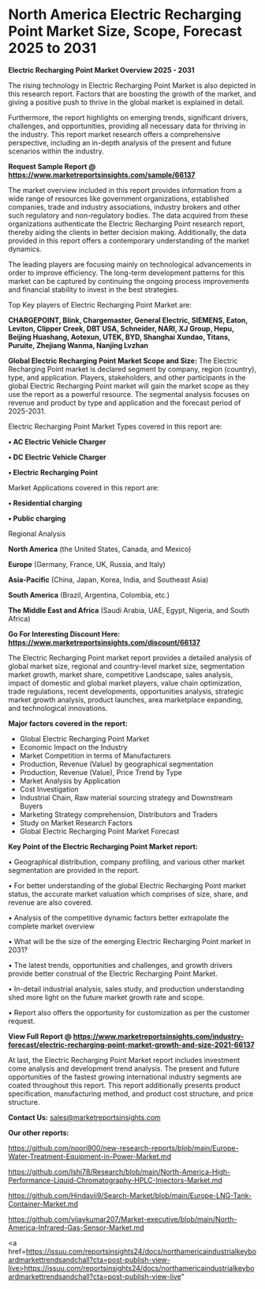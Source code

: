 # North America Electric Recharging Point Market Size, Scope, Forecast 2025 to 2031

<Strong> Electric Recharging Point Market Overview 2025 - 2031</strong>

The rising technology in Electric Recharging Point Market is also depicted in this research report. Factors that are boosting the growth of the market, and giving a positive push to thrive in the global market is explained in detail.

Furthermore, the report highlights on emerging trends, significant drivers, challenges, and opportunities, providing all necessary data for thriving in the industry. This report market research offers a comprehensive perspective, including an in-depth analysis of the present and future scenarios within the industry.

<strong>Request Sample Report @ <a href=https://www.marketreportsinsights.com/sample/66137>https://www.marketreportsinsights.com/sample/66137</a></strong>

The market overview included in this report provides information from a wide range of resources like government organizations, established companies, trade and industry associations, industry brokers and other such regulatory and non-regulatory bodies. The data acquired from these organizations authenticate the Electric Recharging Point research report, thereby aiding the clients in better decision making. Additionally, the data provided in this report offers a contemporary understanding of the market dynamics.

The leading players are focusing mainly on technological advancements in order to improve efficiency. The long-term development patterns for this market can be captured by continuing the ongoing process improvements and financial stability to invest in the best strategies.

Top Key players of Electric Recharging Point Market are:

<strong>CHARGEPOINT, Blink, Chargemaster, General Electric, SIEMENS, Eaton, Leviton, Clipper Creek, DBT USA, Schneider, NARI, XJ Group, Hepu, Beijing Huashang, Aotexun, UTEK, BYD, Shanghai Xundao, Titans, Puruite, Zhejiang Wanma, Nanjing Lvzhan</strong>

<strong><b>Global Electric Recharging Point Market Scope and Size:</b></strong>
The Electric Recharging Point market is declared segment by company, region (country), type, and application. Players, stakeholders, and other participants in the global Electric Recharging Point market will gain the market scope as they use the report as a powerful resource. The segmental analysis focuses on revenue and product by type and application and the forecast period of 2025-2031.

Electric Recharging Point Market Types covered in this report are:

<strong>• AC Electric Vehicle Charger

• DC Electric Vehicle Charger

• Electric Recharging Point</strong>

Market Applications covered in this report are:

<strong>• Residential charging

• Public charging</strong> 

Regional Analysis

<strong>North America</strong> (the United States, Canada, and Mexico)

<strong>Europe</strong> (Germany, France, UK, Russia, and Italy)

<strong>Asia-Pacific</strong> (China, Japan, Korea, India, and Southeast Asia)

<strong>South America</strong> (Brazil, Argentina, Colombia, etc.)

<strong>The Middle East and Africa</strong> (Saudi Arabia, UAE, Egypt, Nigeria, and South Africa)

<strong>Go For Interesting Discount Here: <a href=https://www.marketreportsinsights.com/discount/66137>https://www.marketreportsinsights.com/discount/66137</a></strong>

The Electric Recharging Point market report provides a detailed analysis of global market size, regional and country-level market size, segmentation market growth, market share, competitive Landscape, sales analysis, impact of domestic and global market players, value chain optimization, trade regulations, recent developments, opportunities analysis, strategic market growth analysis, product launches, area marketplace expanding, and technological innovations.

<strong><b>Major factors covered in the report:</b></strong>
<ul>
  <li>Global Electric Recharging Point Market </li>
  <li>Economic Impact on the Industry</li>
  <li>Market Competition in terms of Manufacturers</li>
  <li>Production, Revenue (Value) by geographical segmentation</li>
  <li>Production, Revenue (Value), Price Trend by Type</li>
  <li>Market Analysis by Application</li>
  <li>Cost Investigation</li>
  <li>Industrial Chain, Raw material sourcing strategy and Downstream Buyers</li>
  <li>Marketing Strategy comprehension, Distributors and Traders</li>
  <li>Study on Market Research Factors</li>
  <li>Global Electric Recharging Point Market Forecast</li>
</ul>

<strong><b>Key Point of the Electric Recharging Point Market report:</b></strong>

• Geographical distribution, company profiling, and various other market segmentation are provided in the report.

• For better understanding of the global Electric Recharging Point market status, the accurate market valuation which comprises of size, share, and revenue are also covered.

• Analysis of the competitive dynamic factors better extrapolate the complete market overview

• What will be the size of the emerging Electric Recharging Point market in 2031?

• The latest trends, opportunities and challenges, and growth drivers provide better construal of the Electric Recharging Point Market.

• In-detail industrial analysis, sales study, and production understanding shed more light on the future market growth rate and scope.

• Report also offers the opportunity for customization as per the customer request.

<strong><b>View Full Report @ <a href=https://www.marketreportsinsights.com/industry-forecast/electric-recharging-point-market-growth-and-size-2021-66137>https://www.marketreportsinsights.com/industry-forecast/electric-recharging-point-market-growth-and-size-2021-66137</a></b></strong>


At last, the Electric Recharging Point Market report includes investment come analysis and development trend analysis. The present and future opportunities of the fastest growing international industry segments are coated throughout this report. This report additionally presents product specification, manufacturing method, and product cost structure, and price structure.

<strong>Contact Us:</strong>
sales@marketreportsinsights.com

<strong>Our other reports:</strong>

<a href=https://github.com/noori900/new-research-reports/blob/main/Europe-Water-Treatment-Equipment-in-Power-Market.md>https://github.com/noori900/new-research-reports/blob/main/Europe-Water-Treatment-Equipment-in-Power-Market.md</a>

<a href=https://github.com/Ishi78/Research/blob/main/North-America-High-Performance-Liquid-Chromatography-HPLC-Injectors-Market.md>https://github.com/Ishi78/Research/blob/main/North-America-High-Performance-Liquid-Chromatography-HPLC-Injectors-Market.md</a>

<a href=https://github.com/Hindavii9/Search-Market/blob/main/Europe-LNG-Tank-Container-Market.md>https://github.com/Hindavii9/Search-Market/blob/main/Europe-LNG-Tank-Container-Market.md</a>

<a href=https://github.com/vijaykumar207/Market-executive/blob/main/North-America-Infrared-Gas-Sensor-Market.md>https://github.com/vijaykumar207/Market-executive/blob/main/North-America-Infrared-Gas-Sensor-Market.md</a>

<a href=https://issuu.com/reportsinsights24/docs/northamericaindustrialkeyboardmarkettrendsandchall?cta=post-publish-view-live>https://issuu.com/reportsinsights24/docs/northamericaindustrialkeyboardmarkettrendsandchall?cta=post-publish-view-live</a>"
